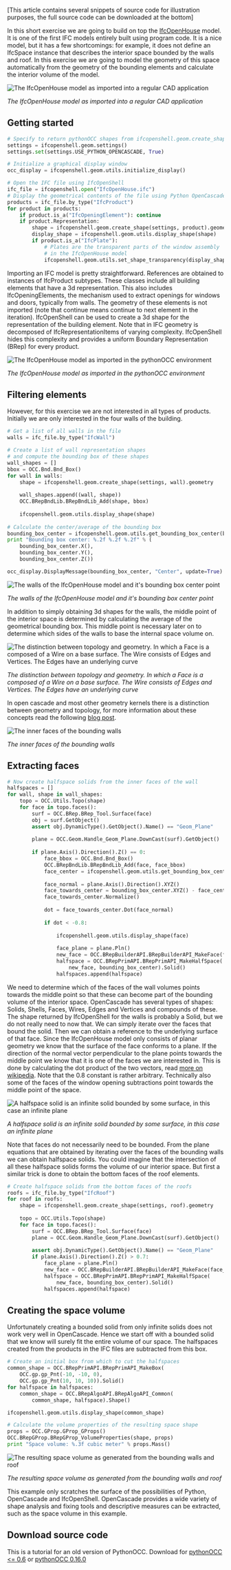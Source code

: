 <!--
.. title: Using IfcOpenShell and pythonOCC to construct new geometry
.. slug: using-ifcopenshell-and-pythonocc-to-construct-new-geometry
.. date: 2020-08-07
.. tags: ifcopenshell, python, pythonocc
.. category: 
.. link: 
.. description: 
.. type: text
-->

\[This article contains several snippets of source code for illustration purposes, the full source code can be downloaded at the bottom\]

In this short exercise we are going to build on top the [IfcOpenHouse](http://blog.ifcopenshell.org/2012/11/say-hi-to-ifcopenhouse.html) model. It is one of the first IFC models entirely built using program code. It is a nice model, but it has a few shortcomings: for example, it does not define an IfcSpace instance that describes the interior space bounded by the walls and roof. In this exercise we are going to model the geometry of this space automatically from the geometry of the bounding elements and calculate the interior volume of the model.

![The IfcOpenHouse model as imported into a regular CAD application](/images/01-1024x576.png "The IfcOpenHouse model as imported into a regular CAD application")

*The IfcOpenHouse model as imported into a regular CAD application*

<!-- TEASER_END -->

## Getting started

```python
# Specify to return pythonOCC shapes from ifcopenshell.geom.create_shape()
settings = ifcopenshell.geom.settings()
settings.set(settings.USE_PYTHON_OPENCASCADE, True)

# Initialize a graphical display window
occ_display = ifcopenshell.geom.utils.initialize_display()

# Open the IFC file using IfcOpenShell
ifc_file = ifcopenshell.open("IfcOpenHouse.ifc")
# Display the geometrical contents of the file using Python OpenCascade
products = ifc_file.by_type("IfcProduct")
for product in products:
    if product.is_a("IfcOpeningElement"): continue
    if product.Representation:
        shape = ifcopenshell.geom.create_shape(settings, product).geometry
        display_shape = ifcopenshell.geom.utils.display_shape(shape)
        if product.is_a("IfcPlate"):
            # Plates are the transparent parts of the window assembly
            # in the IfcOpenHouse model
            ifcopenshell.geom.utils.set_shape_transparency(display_shape, 0.8)
```

Importing an IFC model is pretty straightforward. References are obtained to instances of IfcProduct subtypes. These classes include all building elements that have a 3d representation. This also includes IfcOpeningElements, the mechanism used to extract openings for windows and doors, typically from walls. The geometry of these elements is not imported (note that continue means continue to next element in the iteration). IfcOpenShell can be used to create a 3d shape for the representation of the building element. Note that in IFC geometry is decomposed of IfcRepresentationItems of varying complexity. IfcOpenShell hides this complexity and provides a uniform Boundary Representation (BRep) for every product.

![The IfcOpenHouse model as imported in the pythonOCC environment](/images/11.png)

*The IfcOpenHouse model as imported in the pythonOCC environment*

## Filtering elements

However, for this exercise we are not interested in all types of products. Initially we are only interested in the four walls of the building.


```python
# Get a list of all walls in the file
walls = ifc_file.by_type("IfcWall")

# Create a list of wall representation shapes
# and compute the bounding box of these shapes
wall_shapes = []
bbox = OCC.Bnd.Bnd_Box()
for wall in walls:
    shape = ifcopenshell.geom.create_shape(settings, wall).geometry
    
    wall_shapes.append((wall, shape))
    OCC.BRepBndLib.BRepBndLib_Add(shape, bbox)    
    
    ifcopenshell.geom.utils.display_shape(shape)
    
# Calculate the center/average of the bounding box
bounding_box_center = ifcopenshell.geom.utils.get_bounding_box_center(bbox)
print "Bounding box center: %.2f %.2f %.2f" % (
    bounding_box_center.X(), 
    bounding_box_center.Y(),
    bounding_box_center.Z())

occ_display.DisplayMessage(bounding_box_center, "Center", update=True)
```

![The walls of the IfcOpenHouse model and it's bounding box center point](/images/21.png)

*The walls of the IfcOpenHouse model and it's bounding box center point*

In addition to simply obtaining 3d shapes for the walls, the middle point of the interior space is determined by calculating the average of the geometrical bounding box. This middle point is necessary later on to determine which sides of the walls to base the internal space volume on.

![The distinction between topology and geometry. In which a Face is a composed of a Wire on a base surface. The Wire consists of Edges and Vertices. The Edges have an underlying curve](/images/topo1.png)

*The distinction between topology and geometry. In which a Face is a composed of a Wire on a base surface. The Wire consists of Edges and Vertices. The Edges have an underlying curve*

In open cascade and most other geometry kernels there is a distinction between geometry and topology, for more information about these concepts read the following [blog post](http://opencascade.blogspot.nl/2009/02/topology-and-geometry-in-open-cascade.html).

![The inner faces of the bounding walls](/images/31.png)

*The inner faces of the bounding walls*

## Extracting faces

```python
# Now create halfspace solids from the inner faces of the wall
halfspaces = []
for wall, shape in wall_shapes:
    topo = OCC.Utils.Topo(shape)
    for face in topo.faces():
        surf = OCC.BRep.BRep_Tool.Surface(face)
        obj = surf.GetObject()
        assert obj.DynamicType().GetObject().Name() == "Geom_Plane"
        
        plane = OCC.Geom.Handle_Geom_Plane.DownCast(surf).GetObject()
        
        if plane.Axis().Direction().Z() == 0:
            face_bbox = OCC.Bnd.Bnd_Box()
            OCC.BRepBndLib.BRepBndLib_Add(face, face_bbox)
            face_center = ifcopenshell.geom.utils.get_bounding_box_center(face_bbox).XYZ()
            
            face_normal = plane.Axis().Direction().XYZ()
            face_towards_center = bounding_box_center.XYZ() - face_center
            face_towards_center.Normalize()
            
            dot = face_towards_center.Dot(face_normal)
            
            if dot < -0.8:
                
                ifcopenshell.geom.utils.display_shape(face)
                
                face_plane = plane.Pln()
                new_face = OCC.BRepBuilderAPI.BRepBuilderAPI_MakeFace(face_plane).Face()
                halfspace = OCC.BRepPrimAPI.BRepPrimAPI_MakeHalfSpace(
                    new_face, bounding_box_center).Solid()
                halfspaces.append(halfspace)
```

We need to determine which of the faces of the wall volumes points towards the middle point so that these can become part of the bounding volume of the interior space. OpenCascade has several types of shapes: Solids, Shells, Faces, Wires, Edges and Vertices and compounds of these. The shape returned by IfcOpenShell for the walls is probably a Solid, but we do not really need to now that. We can simply iterate over the faces that bound the solid. Then we can obtain a reference to the underlying surface of that face. Since the IfcOpenHouse model only consists of planar geometry we know that the surface of the face conforms to a plane. If the direction of the normal vector perpendicular to the plane points towards the middle point we know that it is one of the faces we are interested in. This is done by calculating the dot product of the two vectors, read [more on wikipedia](http://en.wikipedia.org/wiki/Dot_product). Note that the 0.8 constant is rather arbitrary. Technically also some of the faces of the window opening subtractions point towards the middle point of the space.

![A halfspace solid is an infinite solid bounded by some surface, in this case an infinite plane](/images/halfspace1.png)

*A halfspace solid is an infinite solid bounded by some surface, in this case an infinite plane*

Note that faces do not necessarily need to be bounded. From the plane equations that are obtained by iterating over the faces of the bounding walls we can obtain halfspace solids. You could imagine that the intersection of all these halfspace solids forms the volume of our interior space. But first a similar trick is done to obtain the bottom faces of the roof elements.

```python
# Create halfspace solids from the bottom faces of the roofs
roofs = ifc_file.by_type("IfcRoof")
for roof in roofs:
    shape = ifcopenshell.geom.create_shape(settings, roof).geometry
    
    topo = OCC.Utils.Topo(shape)
    for face in topo.faces():
        surf = OCC.BRep.BRep_Tool.Surface(face)
        plane = OCC.Geom.Handle_Geom_Plane.DownCast(surf).GetObject()
        
        assert obj.DynamicType().GetObject().Name() == "Geom_Plane"
        if plane.Axis().Direction().Z() > 0.7:
            face_plane = plane.Pln()
            new_face = OCC.BRepBuilderAPI.BRepBuilderAPI_MakeFace(face_plane).Face()
            halfspace = OCC.BRepPrimAPI.BRepPrimAPI_MakeHalfSpace(
                new_face, bounding_box_center).Solid()
            halfspaces.append(halfspace)
```

## Creating the space volume

Unfortunately creating a bounded solid from only infinite solids does not work very well in OpenCascade. Hence we start off with a bounded solid that we know will surely fit the entire volume of our space. The halfspaces created from the products in the IFC files are subtracted from this box.

```python
# Create an initial box from which to cut the halfspaces
common_shape = OCC.BRepPrimAPI.BRepPrimAPI_MakeBox(
    OCC.gp.gp_Pnt(-10, -10, 0),
    OCC.gp.gp_Pnt(10, 10, 10)).Solid()
for halfspace in halfspaces:
    common_shape = OCC.BRepAlgoAPI.BRepAlgoAPI_Common(
        common_shape, halfspace).Shape()

ifcopenshell.geom.utils.display_shape(common_shape)

# Calculate the volume properties of the resulting space shape
props = OCC.GProp.GProp_GProps()
OCC.BRepGProp.BRepGProp_VolumeProperties(shape, props)
print "Space volume: %.3f cubic meter" % props.Mass()
```

![The resulting space volume as generated from the bounding walls and roof](/images/41.png)

*The resulting space volume as generated from the bounding walls and roof*

This example only scratches the surface of the possibilities of Python, OpenCascade and IfcOpenShell. OpenCascade provides a wide variety of shape analysis and fixing tools and descriptive measures can be extracted, such as the space volume in this example.

## Download source code

This is a tutorial for an old version of PythonOCC. Download for [pythonOCC <= 0.6](/scripts/ifcopenhouse_space.py)  or [pythonOCC 0.16.0](/scripts/ifcopenhouse_space-pythonOCC-0.16.0.py)
